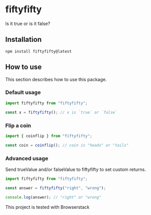 # fiftyfifty

Is it true or is it false?

## Installation

```
npm install fiftyfifty@latest
```

## How to use

This section describes how to use this package.

### Default usage

```javascript
import fiftyfifty from "fiftyfifty";

const x = fiftyfifty(); // x is `true` or `false`
```

### Flip a coin

```javascript
import { coinflip } from "fiftyfifty";

const coin = coinflip(); // coin is "heads" or "tails"
```

### Advanced usage

Send trueValue and/or falseValue to fiftyfifty to set custom returns.

```javascript
import fiftyfifty from "fiftyfifty";

const answer = fiftyfifty("right", "wrong");

console.log(answer); // "right" or "wrong"
```


This project is tested with Browserstack
